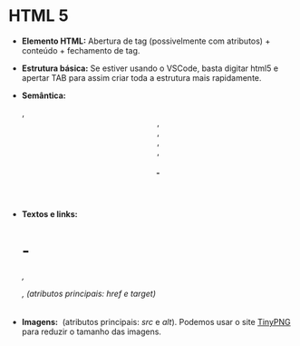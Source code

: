 # HTML 5

- **Elemento HTML:** Abertura de tag (possivelmente com atributos) + conteúdo + fechamento de tag.

- **Estrutura básica:** Se estiver usando o VSCode, basta digitar html5 e apertar TAB para assim criar toda a estrutura mais rapidamente. 

<!DOCTYPE html>
<html>
    <head>
        <meta>
        <title></title>
    </head>
    <body>
    </body>
</html>

- **Semântica:** <section>, <header>, <article>, <aside>, <footer>, <h1>-<h6>

- **Textos e links:** <h1>-<h6>, <p>, <a> (atributos principais: _href_ e _target_)

- **Imagens:** <img> (atributos principais: _src_ e _alt_). Podemos usar o site [TinyPNG](tinypng.com) para reduzir o tamanho das imagens.